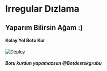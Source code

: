# Irregular Dızlama


## Yaparım Bilirsin Ağam :) 

#### Kolay Yol Botu Kur

[![Deploy](https://www.herokucdn.com/deploy/button.svg)](https://heroku.com/deploy?template=https://github.com/Pulsar8806/Moun)

##### Botu kurdun yapamazsan @Botdestekgrubu

